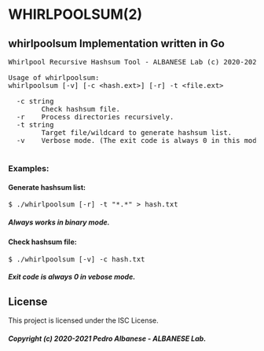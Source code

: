 # WHIRLPOOLSUM(2)
## whirlpoolsum Implementation written in Go

<PRE>
Whirlpool Recursive Hashsum Tool - ALBANESE Lab (c) 2020-2021

Usage of whirlpoolsum:
whirlpoolsum [-v] [-c &lt;hash.ext&gt;] [-r] -t &lt;file.ext&gt;

  -c string
        Check hashsum file.
  -r    Process directories recursively.
  -t string
        Target file/wildcard to generate hashsum list.
  -v    Verbose mode. (The exit code is always 0 in this mode)
  </PRE>
  
### Examples:

#### Generate hashsum list:
<pre>
$ ./whirlpoolsum [-r] -t "*.*" > hash.txt
</pre>
##### Always works in binary mode. 

#### Check hashsum file:
<pre>
$ ./whirlpoolsum [-v] -c hash.txt
</pre>
##### Exit code is always 0 in vebose mode. 

## License

This project is licensed under the ISC License.
##### Copyright (c) 2020-2021 Pedro Albanese - ALBANESE Lab.
